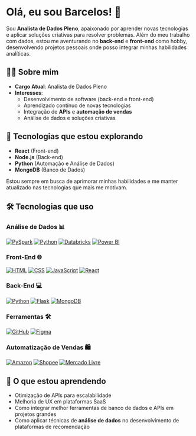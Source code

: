 # Olá, eu sou Barcelos! 👋

Sou **Analista de Dados Pleno**, apaixonado por aprender novas tecnologias e aplicar soluções criativas para resolver problemas. Além do meu trabalho com dados, estou me aventurando no **back-end** e **front-end** como hobby, desenvolvendo projetos pessoais onde posso integrar minhas habilidades analíticas.

## 🧑‍💻 Sobre mim

- **Cargo Atual**: Analista de Dados Pleno
- **Interesses**:
  - Desenvolvimento de software (back-end e front-end)
  - Aprendizado contínuo de novas tecnologias
  - Integração de **APIs** e **automação de vendas**
  - Análise de dados e soluções criativas

## 🚀 Tecnologias que estou explorando

- **React** (Front-end)
- **Node.js** (Back-end)
- **Python** (Automação e Análise de Dados)
- **MongoDB** (Banco de Dados)

Estou sempre em busca de aprimorar minhas habilidades e me manter atualizado nas tecnologias que mais me motivam.


## 🛠️ Tecnologias que uso

### **Análise de Dados** 📊

[![PySpark](https://img.shields.io/badge/PySpark-FF3621?style=for-the-badge&logo=apachespark&logoColor=white)]()
[![Python](https://img.shields.io/badge/Python-3776AB?style=for-the-badge&logo=Python&logoColor=white)]()
[![Databricks](https://img.shields.io/badge/Databricks-FF3621?style=for-the-badge&logo=databricks&logoColor=white)]()
[![Power BI](https://img.shields.io/badge/Power_BI-ffb700?style=for-the-badge&logo=simpleanalytics&logoColor=black)]()


### **Front-End** 🌐

[![HTML](https://img.shields.io/badge/HTML5-E34F26?style=for-the-badge&logo=html5&logoColor=white)]()
[![CSS](https://img.shields.io/badge/CSS3-1DA1F2?style=for-the-badge&logo=css3&logoColor=white)]()
[![JavaScript](https://img.shields.io/badge/JavaSCRIPT-F7DF1E?style=for-the-badge&logo=javascript&logoColor=black)]()
[![React](https://img.shields.io/badge/React-61DAFB?style=for-the-badge&logo=react&logoColor=black)]()


### **Back-End** 💻

[![Python](https://img.shields.io/badge/Python-3776AB?style=for-the-badge&logo=Python&logoColor=white)]()
[![Flask](https://img.shields.io/badge/Flask-181717?style=for-the-badge&logo=flask&logoColor=white)]()
[![MongoDB](https://img.shields.io/badge/MongoDB-47A248?style=for-the-badge&logo=mongodb&logoColor=white)]()


### **Ferramentas** 🛠️

[![GitHub](https://img.shields.io/badge/GitHub-181717?style=for-the-badge&logo=github&logoColor=white)]()
[![Figma](https://img.shields.io/badge/Figma-F24E1E?style=for-the-badge&logo=figma&logoColor=white)]()


### **Automatização de Vendas** 🛍️

[![Amazon](https://img.shields.io/badge/amazon-181717?style=for-the-badge&logo=amazon&logoColor=FF9900)]()
[![Shopee](https://img.shields.io/badge/Shopee-F24E1E?style=for-the-badge&logo=shopee&logoColor=white)]()
[![Mercado Livre](https://img.shields.io/badge/mercado_livre-ffb700?style=for-the-badge&logo=mercadopago&logoColor=black)]()


## 🌱 O que estou aprendendo

- Otimização de APIs para escalabilidade
- Melhoria de UX em plataformas SaaS
- Como integrar melhor ferramentas de banco de dados e APIs em projetos grandes
- Como aplicar técnicas de **análise de dados** no desenvolvimento de plataformas de recomendação
